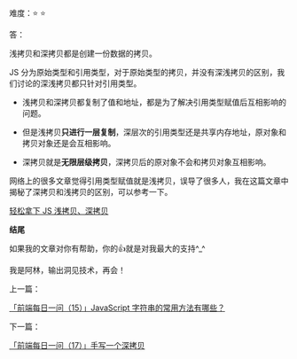 难度：⭐ ⭐ 


答：

浅拷贝和深拷贝都是创建一份数据的拷贝。

JS 分为原始类型和引用类型，对于原始类型的拷贝，并没有深浅拷贝的区别，我们讨论的深浅拷贝都只针对引用类型。

- 浅拷贝和深拷贝都复制了值和地址，都是为了解决引用类型赋值后互相影响的问题。

- 但是浅拷贝**只进行一层复制**，深层次的引用类型还是共享内存地址，原对象和拷贝对象还是会互相影响。

- 深拷贝就是**无限层级拷贝**，深拷贝后的原对象不会和拷贝对象互相影响。

网络上的很多文章觉得引用类型赋值就是浅拷贝，误导了很多人，我在这篇文章中揭秘了深拷贝和浅拷贝的区别，可以参考一下。

[轻松拿下 JS 浅拷贝、深拷贝](https://juejin.cn/post/7072528644739956773)

**结尾**

如果我的文章对你有帮助，你的👍就是对我最大的支持^_^

我是阿林，输出洞见技术，再会！

上一篇：

[「前端每日一问（15）」JavaScript 字符串的常用方法有哪些？](https://github.com/wlllyfor/question-everyday/blob/main/JS/15.JavaScript%20%E5%AD%97%E7%AC%A6%E4%B8%B2%E7%9A%84%E5%B8%B8%E7%94%A8%E6%96%B9%E6%B3%95%E6%9C%89%E5%93%AA%E4%BA%9B%EF%BC%9F.md)

下一篇：

[「前端每日一问（17）」手写一个深拷贝](https://juejin.cn/post/7074379890602016776)